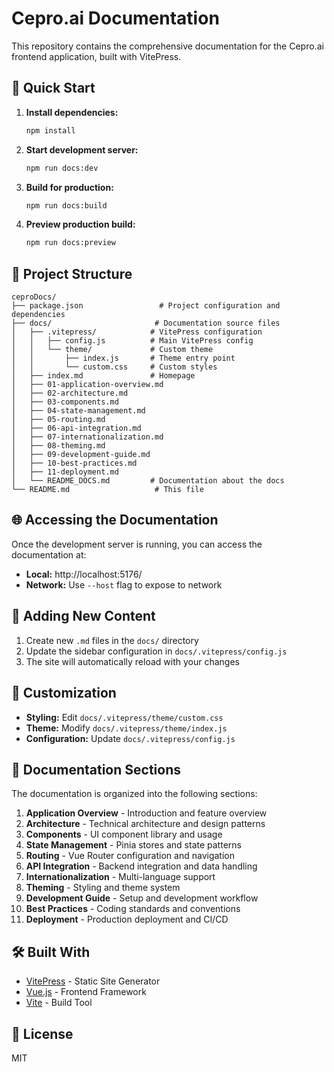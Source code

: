 # Cepro.ai Documentation

This repository contains the comprehensive documentation for the Cepro.ai frontend application, built with VitePress.

## 🚀 Quick Start

1. **Install dependencies:**
   ```bash
   npm install
   ```

2. **Start development server:**
   ```bash
   npm run docs:dev
   ```

3. **Build for production:**
   ```bash
   npm run docs:build
   ```

4. **Preview production build:**
   ```bash
   npm run docs:preview
   ```

## 📁 Project Structure

```
ceproDocs/
├── package.json                 # Project configuration and dependencies
├── docs/                       # Documentation source files
│   ├── .vitepress/            # VitePress configuration
│   │   ├── config.js          # Main VitePress config
│   │   └── theme/             # Custom theme
│   │       ├── index.js       # Theme entry point
│   │       └── custom.css     # Custom styles
│   ├── index.md               # Homepage
│   ├── 01-application-overview.md
│   ├── 02-architecture.md
│   ├── 03-components.md
│   ├── 04-state-management.md
│   ├── 05-routing.md
│   ├── 06-api-integration.md
│   ├── 07-internationalization.md
│   ├── 08-theming.md
│   ├── 09-development-guide.md
│   ├── 10-best-practices.md
│   ├── 11-deployment.md
│   └── README_DOCS.md         # Documentation about the docs
└── README.md                   # This file
```

## 🌐 Accessing the Documentation

Once the development server is running, you can access the documentation at:
- **Local:** http://localhost:5176/
- **Network:** Use `--host` flag to expose to network

## 📝 Adding New Content

1. Create new `.md` files in the `docs/` directory
2. Update the sidebar configuration in `docs/.vitepress/config.js`
3. The site will automatically reload with your changes

## 🎨 Customization

- **Styling:** Edit `docs/.vitepress/theme/custom.css`
- **Theme:** Modify `docs/.vitepress/theme/index.js`
- **Configuration:** Update `docs/.vitepress/config.js`

## 📖 Documentation Sections

The documentation is organized into the following sections:

1. **Application Overview** - Introduction and feature overview
2. **Architecture** - Technical architecture and design patterns
3. **Components** - UI component library and usage
4. **State Management** - Pinia stores and state patterns
5. **Routing** - Vue Router configuration and navigation
6. **API Integration** - Backend integration and data handling
7. **Internationalization** - Multi-language support
8. **Theming** - Styling and theme system
9. **Development Guide** - Setup and development workflow
10. **Best Practices** - Coding standards and conventions
11. **Deployment** - Production deployment and CI/CD

## 🛠️ Built With

- [VitePress](https://vitepress.dev/) - Static Site Generator
- [Vue.js](https://vuejs.org/) - Frontend Framework
- [Vite](https://vitejs.dev/) - Build Tool

## 📄 License

MIT
